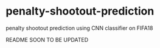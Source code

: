 # penalty-shootout-prediction
penalty shootout prediction using CNN classifier on FIFA18

README SOON TO BE UPDATED
